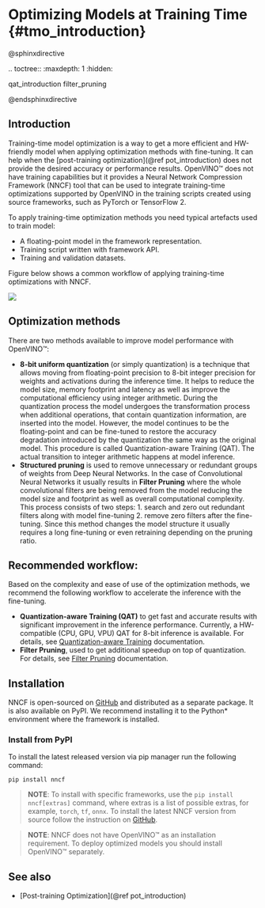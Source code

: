 # Optimizing Models at Training Time {#tmo_introduction}

@sphinxdirective

.. toctree::
   :maxdepth: 1
   :hidden:

   qat_introduction
   filter_pruning

@endsphinxdirective

## Introduction
Training-time model optimization is a way to get a more efficient and HW-friendly model when applying optimization methods with fine-tuning. It can help when the [post-training optimization](@ref pot_introduction) does not provide the desired accuracy or performance results. OpenVINO&trade; does not have training capabilities but it provides a Neural Network Compression Framework (NNCF) tool that can be used to integrate training-time optimizations supported by OpenVINO in the training scripts created using source frameworks, such as PyTorch or TensorFlow 2. 

To apply training-time optimization methods you need typical artefacts used to train model:
- A floating-point model in the framework representation.
- Training script written with framework API.
- Training and validation datasets.

Figure below shows a common workflow of applying training-time optimizations with NNCF.

![](../../img/nncf_workflow.png)

## Optimization methods
There are two methods available to improve model performance with OpenVINO&trade;:
- **8-bit uniform quantization** (or simply quantization) is a technique that allows moving from floating-point precision to 8-bit integer precision for weights and activations during the inference time. It helps to reduce the model size, memory footprint and latency as well as improve the computational efficiency using integer arithmetic. During the quantization process the model undergoes the transformation process when additional operations, that contain quantization information, are inserted into the model. However, the model continues to be the floating-point and can be fine-tuned to restore the accuracy degradation introduced by the quantization the same way as the original model. This procedure is called Quantization-aware Training (QAT). The actual transition to integer arithmetic happens at model inference.
- **Structured pruning** is used to remove unnecessary or redundant groups of weights from Deep Neural Networks. In the case of Convolutional Neural Networks it usually results in **Filter Pruning** where the whole convolutional filters are being removed from the model reducing the model size and footprint as well as overall computational complexity. This process consists of two steps: 1. search and zero out redundant filters along with model fine-tuning 2. remove zero filters after the fine-tuning. Since this method changes the model structure it usually requires a long fine-tuning or even retraining depending on the pruning ratio.

## Recommended workflow:
Based on the complexity and ease of use of the optimization methods, we recommend the following workflow to accelerate the inference with the fine-tuning.

- **Quantization-aware Training (QAT)** to get fast and accurate results with significant improvement in the inference performance. Currently, a HW-compatible (CPU, GPU, VPU) QAT for 8-bit inference is available. For details, see [Quantization-aware Training](./qat.md) documentation.
- **Filter Pruning**, used to get additional speedup on top of quantization. For details, see [Filter Pruning](./filter_pruning.md) documentation.

## Installation
NNCF is open-sourced on [GitHub](https://github.com/openvinotoolkit/nncf) and distributed as a separate package. It is also available on PyPI. We recommend installing it to the Python* environment where the framework is installed.

### Install from PyPI
To install the latest released version via pip manager run the following command:
```
pip install nncf
```

> **NOTE**: To install with specific frameworks, use the `pip install nncf[extras]` command, where extras is a list of possible extras, for example, `torch`, `tf`, `onnx`.
To install the latest NNCF version from source follow the instruction on [GitHub](https://github.com/openvinotoolkit/nncf#installation).

> **NOTE**: NNCF does not have OpenVINO&trade; as an installation requirement. To deploy optimized models you should install OpenVINO&trade; separately.

## See also
- [Post-training Optimization](@ref pot_introduction)